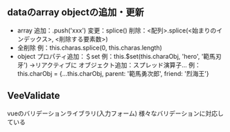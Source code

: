 ## dataのarray objectの追加・更新
 - array
 追加：.push('xxx')
 変更：splice()
 削除：<配列>.splice(<始まりのインデックス>, <削除する要素数>)
  - 全削除
  例：this.charas.splice(0, this.charas.length)
 - object
 プロパティ追加：＄set
 例：this.$set(this.charaObj, 'hero', '範馬刃牙')
 →リアクティブに
 オブジェクト追加：スプレッド演算子...
 例：this.charObj = {...this.charObj, parent: '範馬勇次郎', friend: '烈海王'}

## VeeValidate
vueのバリデーションライブラリ(入力フォーム)
様々なバリデーションに対応している
